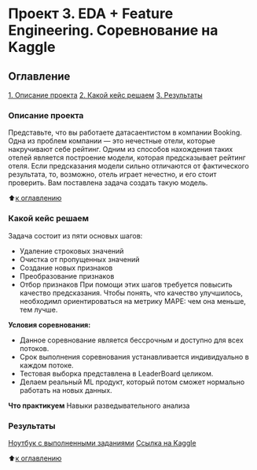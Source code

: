 # Проект 3. EDA + Feature Engineering. Соревнование на Kaggle

## Оглавление
[1. Описание проекта](https://github.com/ASGlazyrin/ASG_SF_Rep/tree/main/project_3/README.md#Описание-проекта)
[2. Какой кейс решаем](https://github.com/ASGlazyrin/ASG_SF_Rep/tree/main/project_3/README.md#Какой-кейс-решаем)
[3. Результаты](https://github.com/ASGlazyrin/ASG_SF_Rep/tree/main/project_3/README.md#Результаты)

### Описание проекта
Представьте, что вы работаете датасаентистом в компании Booking. Одна из проблем компании — это нечестные отели, которые накручивают себе рейтинг. Одним из способов нахождения таких отелей является построение модели, которая предсказывает рейтинг отеля. Если предсказания модели сильно отличаются от фактического результата, то, возможно, отель играет нечестно, и его стоит проверить. Вам поставлена задача создать такую модель.

:arrow_up:[к оглавлению](https://github.com/ASGlazyrin/ASG_SF_Rep/tree/main/project_3/README.md#Оглавление)

### Какой кейс решаем
Задача состоит из пяти основых шагов:
- Удаление строковых значений
- Очистка от пропущенных значений
- Создание новых признаков
- Преобразование признаков
- Отбор признаков
При помощи этих шагов требуется повысить качество предсказания. Чтобы понять, что качество улучшилось, необходимл ориентироваться на метрику MAPE: чем она меньше, тем лучше.

**Условия соревнования:**
- Данное соревнование является бессрочным и доступно для всех потоков.
- Срок выполнения соревнования устанавливается индивидуально в каждом потоке.
- Тестовая выборка представлена в LeaderBoard целиком.
- Делаем реальный ML продукт, который потом сможет нормально работать на новых данных.

**Что практикуем**
Навыки разведывательного анализа

### Результаты
[Ноутбук с выполненными заданиями](https://github.com/ASGlazyrin/ASG_SF_Rep/blob/main/project_3/eda-project-3-asglazyrin.ipynb)
[Ссылка на Kaggle](https://www.kaggle.com/code/alexglaz/eda-project-3-asglazyrin)

:arrow_up:[к оглавлению](https://github.com/ASGlazyrin/ASG_SF_Rep/tree/main/project_3/README.md#Оглавление)
